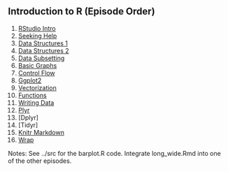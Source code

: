 ## Introduction to R (Episode Order)

1. [RStudio Intro](https://github.com/mydatastory/r_intro_class/blob/master/_episodes_rmd/rstudio_intro.Rmd)
2. [Seeking Help](https://github.com/mydatastory/r_intro_class/blob/master/_episodes_rmd/seeking_help.Rmd)
3. [Data Structures 1](https://github.com/mydatastory/r_intro_class/blob/master/_episodes_rmd/data_structures_part1.Rmd)
4. [Data Structures 2](https://github.com/mydatastory/r_intro_class/blob/master/_episodes_rmd/data_structures_part2.Rmd)
5. [Data Subsetting](https://github.com/mydatastory/r_intro_class/blob/master/_episodes_rmd/data_subsetting.Rmd)
6. [Basic Graphs](https://github.com/mydatastory/r_intro_class/blob/master/_episodes_rmd/plot_base_r.Rmd)
7. [Control Flow](https://github.com/mydatastory/r_intro_class/blob/master/_episodes_rmd/control_flow.Rmd)
8. [Ggplot2](https://github.com/mydatastory/r_intro_class/blob/master/_episodes_rmd/plot_ggplot2.Rmd)
9. [Vectorization](https://github.com/mydatastory/r_intro_class/blob/master/_episodes_rmd/vectorization.Rmd)
10. [Functions](https://github.com/mydatastory/r_intro_class/blob/master/_episodes_rmd/functions.Rmd)
11. [Writing Data](https://github.com/mydatastory/r_intro_class/blob/master/_episodes_rmd/writing_data.Rmd)
12. [Plyr](https://github.com/mydatastory/r_intro_class/blob/master/_episodes_rmd/plyr.Rmd)
13. [Dplyr]
14. [Tidyr]
15. [Knitr Markdown](https://github.com/mydatastory/r_intro_class/blob/master/_episodes_rmd/knitr_markdown.Rmd)
16. [Wrap](https://github.com/mydatastory/r_intro_class/blob/master/_episodes_rmd/wrap_up.Rmd)

Notes: See ../src for the barplot.R code.  Integrate long_wide.Rmd into one of the other episodes.

